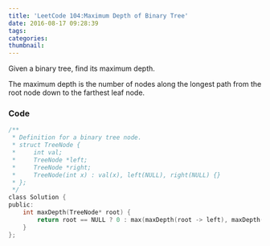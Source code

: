 ```yaml
---
title: 'LeetCode 104:Maximum Depth of Binary Tree'
date: 2016-08-17 09:28:39
tags:
categories:
thumbnail:
---
```

Given a binary tree, find its maximum depth. <!--more-->

The maximum depth is the number of nodes along the longest path from the root node down to the farthest leaf node.

### Code
```c
/**
 * Definition for a binary tree node.
 * struct TreeNode {
 *     int val;
 *     TreeNode *left;
 *     TreeNode *right;
 *     TreeNode(int x) : val(x), left(NULL), right(NULL) {}
 * };
 */
class Solution {
public:
    int maxDepth(TreeNode* root) {
        return root == NULL ? 0 : max(maxDepth(root -> left), maxDepth(root -> right)) + 1;
    }
};
```